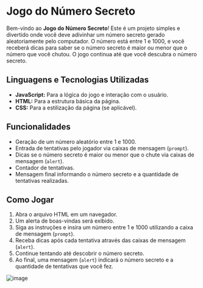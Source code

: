 # Jogo do Número Secreto

Bem-vindo ao **Jogo do Número Secreto**! Este é um projeto simples e divertido onde você deve adivinhar um número secreto gerado aleatoriamente pelo computador. O número está entre 1 e 1000, e você receberá dicas para saber se o número secreto é maior ou menor que o número que você chutou. O jogo continua até que você descubra o número secreto.

## Linguagens e Tecnologias Utilizadas

- **JavaScript:** Para a lógica do jogo e interação com o usuário.
- **HTML:** Para a estrutura básica da página.
- **CSS:** Para a estilização da página (se aplicável).

## Funcionalidades

- Geração de um número aleatório entre 1 e 1000.
- Entrada de tentativas pelo jogador via caixas de mensagem (`prompt`).
- Dicas se o número secreto é maior ou menor que o chute via caixas de mensagem (`alert`).
- Contador de tentativas.
- Mensagem final informando o número secreto e a quantidade de tentativas realizadas.

## Como Jogar

1. Abra o arquivo HTML em um navegador.
2. Um alerta de boas-vindas será exibido.
3. Siga as instruções e insira um número entre 1 e 1000 utilizando a caixa de mensagem (`prompt`).
4. Receba dicas após cada tentativa através das caixas de mensagem (`alert`).
5. Continue tentando até descobrir o número secreto.
6. Ao final, uma mensagem (`alert`) indicará o número secreto e a quantidade de tentativas que você fez.

![image](https://github.com/matheusplombon/adivinhe_o_numero/assets/174143978/97d40728-9720-4d83-860c-55fcccc5a98d)
